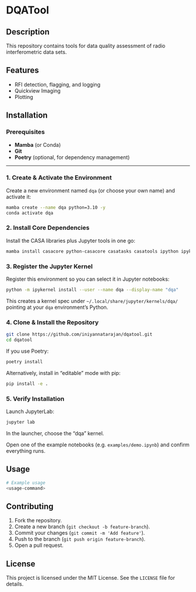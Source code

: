 # DQATool

## Description
This repository contains tools for data quality assessment of radio interferometric data sets.

## Features
- RFI detection, flagging, and logging
- Quickview Imaging
- Plotting

## Installation

### Prerequisites

- **Mamba** (or Conda)  
- **Git**  
- **Poetry** (optional, for dependency management)

---

### 1. Create & Activate the Environment

Create a new environment named `dqa` (or choose your own name) and activate it:

```bash
mamba create --name dqa python=3.10 -y
conda activate dqa
```

### 2. Install Core Dependencies

Install the CASA libraries plus Jupyter tools in one go:

```bash
mamba install casacore python-casacore casatasks casatools ipython ipykernel notebook jupyterlab -y
```

### 3. Register the Jupyter Kernel

Register this environment so you can select it in Jupyter notebooks:

```bash
python -m ipykernel install --user --name dqa --display-name "dqa"
```

This creates a kernel spec under `~/.local/share/jupyter/kernels/dqa/` pointing at your `dqa` environment’s Python.

### 4. Clone & Install the Repository

```bash
git clone https://github.com/iniyannatarajan/dqatool.git
cd dqatool
```

If you use Poetry:

```bash
poetry install
```

Alternatively, install in “editable” mode with pip:

```bash
pip install -e .
```

### 5. Verify Installation

Launch JupyterLab:

```bash
jupyter lab
```

In the launcher, choose the “dqa” kernel.

Open one of the example notebooks (e.g. `examples/demo.ipynb`) and confirm everything runs.

## Usage
```bash
# Example usage
<usage-command>
```

## Contributing
1. Fork the repository.
2. Create a new branch (`git checkout -b feature-branch`).
3. Commit your changes (`git commit -m 'Add feature'`).
4. Push to the branch (`git push origin feature-branch`).
5. Open a pull request.

## License
This project is licensed under the MIT License. See the `LICENSE` file for details.